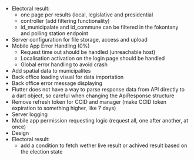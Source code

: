 - Electoral result:
	- one page per results (local, legislative and presidential
	- controller (add filtering functionality)
	- id_municipalate and id_commune can be filtered in the fokontany and polling station endpoint
- Server configuration for file storage, access and upload
- Mobile App Error Handling (0%)
	- Request time out should be handled (unreachable host)
	- Localisation activation on the login page should be handled
	- Global error handling to avoid crash
- Add spatial data to municipalites
- Back office loading visual for data importation
- Back office error message displaying
- Flutter does not have a way to parse response data from API directly to a dart object, so careful when changing the ApiResponse structure
- Remove refresh token for CCID and manager (make CCID token expiration to something higher, like 7 days)
- Server logging
- Mobile app permission requesting logic (request all, one after another, at once)
- Design
- Electoral result:
	- add a condition to fetch wether live result or achived result based on the election state